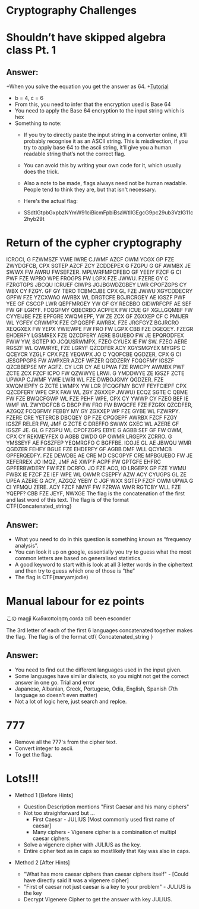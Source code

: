 # Cryptography Challenges

# Shouldn’t have skipped algebra class Pt. 1 

## Answer:

+When you solve the equation you get the answer as 64. 
+[Tutorial](http://tutorial.math.lamar.edu/Solutions/Alg/SolveExpEqns/Prob7.aspx)
+ b = 4, c = 6
+ From this, you need to infer that the encryption used is Base 64
+ You need to apply the Base 64 encryption to the input string which is hex
+ Something to note:
   + If you try to directly paste the input string in a converter online, it’ll probably recognise it as an ASCII string. This is misdirection, if you try to apply base 64 to the ascii string, it’ll give you a human readable string that’s not the correct flag. 
   + You can avoid this by writing your own code for it, which usually does the trick.
   + Also a note to be made, flags always need not be human readable. People tend to think they are, but that isn't necessary.

   + Here's the actual flag:
   + SSdtIGtpbGxpbzNYmW91ciBicmFpbiBsaWtlIGEgcG9pc29ub3VzIG11c2hyb29t




# Return of the cypher cryptography 

ICROCI, G FZWMSZF YWIE IWRE CJWMF AZCF OWM YCGX GP FZE ZWYDGFCB, CPX SGTEP AZCF ZCY ZCDDEPEX G FZGPU G GF AWMBX JE SWWX FW AWRU FWSEFZER. MPLWRFMPCFEBO GF YEEIY FZCF G CI PWF FZE WPBO WPE FROGPS FW LGPX FZE JWWU. FZERE GY C FZRGTGPS JBCQU ICRUEF CIWPS JGJBGWDZGBEY LWR CPOFZGPS CY WBX CY FZGY. GF GY TERO TCBMCJBE CPX GL FZE JWWU XGYCDDECRY GPFW FZE YZCXWAO AWRBX WL DRGTCFE BGJRCRGEY AE IGSZF PWF YEE GF CSCGP LWR QEPFMRGEY YW GF GY RECBBO GIDWRFCPF AE SEF FW GF LGRYF. FCQGFMY QBECRBO ACPFEX FW ICUE GF XGLLGQMBF FW CYYEIJBE FZE EPFGRE XWQMIEPF, YW ZE ZCX GF ZGXXEP CF C PMIJER WL YGFEY CRWMPX FZE CPQGEPF AWRBX. FZE JRGFGYZ BGJRCRO XEQGXEX FW YEPX YWIEWPE FW FRO FW LGPX CBB FZE DGEQEY. FZEGR EHDERFY LGSMREX FZE QZCDFERY AERE BGUEBO FW JE EPQRODFEX FWW YW, SGTEP IO JCQUSRWMPX, FZEO CYUEX IE FW SW. FZEO AERE RGSZF WL QWMRYE, FZE LGRYF QZCDFER ACY XGYSMGYEX MYGPS C QCEYCR YZGLF CPX FZE YEQWPX JO C YQOFCBE QGDZER, CPX G CI JESGPPGPS FW AWPXER AZCF WFZER QGDZERY FCQGFMY IGSZF QZCBBEPSE MY AGFZ. CY LCR CY AE UPWA FZE RWICPY AWMBX PWF ZCTE ZCX FZCF ICPO FW QZWWYE LRWI. G YMDDWYE ZE IGSZF ZCTE UPWAP CJWMF YWIE LWRI WL FZE DWBOJGMY QGDZER. FZE XWQMIEPFY G ZCTE LWMPX YW LCR (FCQGFMY BCYF FEYFCIEPF CPX QZCDFERY WPE CPX FAW WL ZGY ZGXXEP JWWU) ECQZ SGTE C QBME FW FZE BWQCFGWP WL FZE PEHF WPE, CPX CY YWWP CY FZEO BEF IE WMF WL ZWYDGFCB G DBCP FW FRO FW BWQCFE FZE FZGRX QZCDFER, AZGQZ FCQGFMY FEBBY MY GY ZGXXEP WP FZE GYBE WL FZWRPY. FZERE CRE YETERCB DBCQEY GP FZE CPQGEPF AWRBX FZCF FZGY IGSZF RELER FW, JMF G ZCTE C DREFFO SWWX GXEC WL AZERE GF IGSZF JE. GL G FZGPU WL CPOFZGPS EBYE G AGBB SEF GF FW OWM, CPX CY REKMEYFEX G AGBB QWDO GP OWMR LRGEPX ZCRRO. G YMSSEYF AE FGSZFEP YEQMRGFO C BGFFBE. ICOJE GL AE JBWQU WMR QGDZER FEHFY BGUE FZE EHDERFY GF AGBB DMF WLL QCYMCB GPFERQEDFY. FZE DEWDBE AE CRE MD CSCGPYF CRE MPBGUEBO FW JE XEFERREX JO IMQZ, JMF AE XWP'F ACPF FW GPTGFE EHFRC GPFERBWDERY FW FZE DCRFO. JO FZE ACO, IO LRGEPX GP FZE YWMU FWBX IE FZCF ZE IEF WPE WL OWMR CSEPFY AZW ACY CYUGPS GL ZE UPEA AZERE G ACY, AZGQZ YEEIY C JGF WXX SGTEP FZCF OWM UPWA G CI YFMQU ZERE. ACY FZCF NMYF FW FZRWA WMR RGTCBY WLL FZE YQEPF? CBB FZE JEYF, NWXGE
The flag is the concatenation of the first and last word of this text. The flag is of the format CTF{Concatenated_string}

## Answer: 

   + What you need to do in this question is something known as “frequency analysis”. 
   + You can look it up on google, essentially you try to guess what the most common letters are based on generalised statistics.
   + A good keyword to start with is look at all 3 letter words in the ciphertext and then try to guess which one of those is “the”
   + The flag is CTF{maryamjodie)


# Manual labour for ez points 

この magji Κωδικοποίηση corda ଅଛି been esconder


The 3rd letter of each of the first 6 languages concatenated together makes the flag. The flag is of the format ctf{ Concatenated_string }


## Answer: 

   + You need to find out the different languages used in the input given.
   + Some languages have similar dialects, so you might not get the correct answer in one go. Trial and error
   + Japanese, Albanian, Greek, Portugese, Odia, English, Spanish (7th language so doesn't even matter)
   + Not a lot of logic here, just search and replce.

# 777

+ Remove all the 777's from the cipher text.
+ Convert integer to ascii.
+ To get the flag.

# Lots!!!

+ Method 1 [Before Hints]
	+ Question Description mentions "First Caesar and his many ciphers"
	+ Not too straighforward but ...
		+ First Caesar - JULIUS [Most commonly used first name of caesar]
		+ Many ciphers - Vigenere cipher is a combination of multipl caesar ciphers.
	+ Solve a vigenere cipher with JULIUS as the key.
	+ Entire cipher text as in caps so mostlikely that Key was also in caps.

+ Method 2 [After Hints]
	+ "What has more caesar ciphers than caesar ciphers itself" - [Could have directly said it was a vigenere cipher]
	+ "First of caesar not just caesar is a key to your problem" - JULIUS is the key
	+ Decrypt Vigenere Cipher to get the answer with key JULIUS.
	
